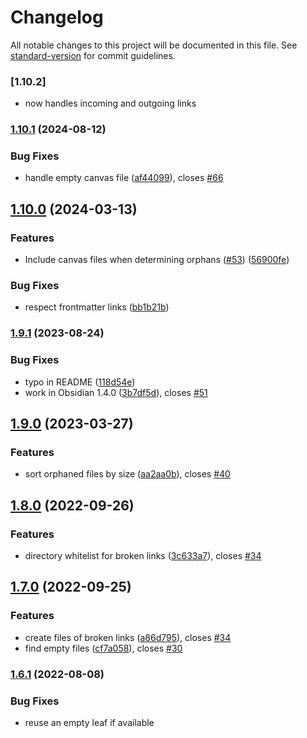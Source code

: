 # Changelog

All notable changes to this project will be documented in this file. See [standard-version](https://github.com/conventional-changelog/standard-version) for commit guidelines.
### [1.10.2]
* now handles incoming and outgoing links


### [1.10.1](https://github.com/Vinzent03/find-unlinked-files/compare/1.10.0...1.10.1) (2024-08-12)


### Bug Fixes

* handle empty canvas file ([af44099](https://github.com/Vinzent03/find-unlinked-files/commit/af4409990682ebb7152cfa33d90befa1fe9715e9)), closes [#66](https://github.com/Vinzent03/find-unlinked-files/issues/66)

## [1.10.0](https://github.com/Vinzent03/find-unlinked-files/compare/1.9.1...1.10.0) (2024-03-13)


### Features

* Include canvas files when determining orphans ([#53](https://github.com/Vinzent03/find-unlinked-files/issues/53)) ([56900fe](https://github.com/Vinzent03/find-unlinked-files/commit/56900fe43f34a15405e629318eda563b64217db3))


### Bug Fixes

* respect frontmatter links ([bb1b21b](https://github.com/Vinzent03/find-unlinked-files/commit/bb1b21b7725b7bc3f8ad1cc2817fcfde9002f15e))

### [1.9.1](https://github.com/Vinzent03/find-unlinked-files/compare/1.9.0...1.9.1) (2023-08-24)


### Bug Fixes

* typo in README ([118d54e](https://github.com/Vinzent03/find-unlinked-files/commit/118d54ef2c66c5521fc0cfb5654d2e864f7ce512))
* work in Obsidian 1.4.0 ([3b7df5d](https://github.com/Vinzent03/find-unlinked-files/commit/3b7df5dd15200ecb7b080d1cb66b6d9baa0dd7f8)), closes [#51](https://github.com/Vinzent03/find-unlinked-files/issues/51)

## [1.9.0](https://github.com/Vinzent03/find-unlinked-files/compare/1.8.1...1.9.0) (2023-03-27)


### Features

* sort orphaned files by size ([aa2aa0b](https://github.com/Vinzent03/find-unlinked-files/commit/aa2aa0b39c884119efbc8c6d78e9d56c15fc8330)), closes [#40](https://github.com/Vinzent03/find-unlinked-files/issues/40)

## [1.8.0](https://github.com/Vinzent03/find-unlinked-files/compare/1.7.0...1.8.0) (2022-09-26)


### Features

* directory whitelist for broken links ([3c633a7](https://github.com/Vinzent03/find-unlinked-files/commit/3c633a70e27755e5da7c920f4c514b017f6a0bca)), closes [#34](https://github.com/Vinzent03/find-unlinked-files/issues/34)

## [1.7.0](https://github.com/Vinzent03/find-unlinked-files/compare/1.6.1...1.7.0) (2022-09-25)


### Features

* create files of broken links ([a86d795](https://github.com/Vinzent03/find-unlinked-files/commit/a86d795f2d4540c5d1094eeb5a4249cf1b69b35f)), closes [#34](https://github.com/Vinzent03/find-unlinked-files/issues/34)
* find empty files ([cf7a058](https://github.com/Vinzent03/find-unlinked-files/commit/cf7a058286f2f7e1e22d8d2fb5c83152d23e013f)), closes [#30](https://github.com/Vinzent03/find-unlinked-files/issues/30)

### [1.6.1](https://github.com/Vinzent03/find-unlinked-files/compare/1.6.0...1.6.1) (2022-08-08)

### Bug Fixes

- reuse an empty leaf if available
